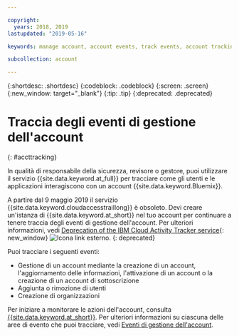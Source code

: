 ```yaml
---

copyright:
  years: 2018, 2019
lastupdated: "2019-05-16"

keywords: manage account, account events, track events, account tracking, monitoring

subcollection: account

---
```


{:shortdesc: .shortdesc}
{:codeblock: .codeblock}
{:screen: .screen}
{:new_window: target="_blank"}
{:tip: .tip}
{:deprecated: .deprecated}

# Traccia degli eventi di gestione dell'account
{: #accttracking}

In qualità di responsabile della sicurezza, revisore o gestore, puoi utilizzare il servizio {{site.data.keyword.at_full}} per tracciare come gli utenti e le applicazioni interagiscono con un account {{site.data.keyword.Bluemix}}.

A partire dal 9 maggio 2019 il servizio {{site.data.keyword.cloudaccesstraillong}} è obsoleto. Devi creare un'istanza di {{site.data.keyword.at_short}} nel tuo account per continuare a tenere traccia degli eventi di gestione dell'account. Per ulteriori informazioni, vedi [Deprecation of the IBM Cloud Activity Tracker service](https://www.ibm.com/blogs/bluemix/2019/04/deprecating-ibm-cloud-activity-tracker/){: new_window} ![Icona link esterno](../icons/launch-glyph.svg "Icona link esterno").
{: deprecated}


Puoi tracciare i seguenti eventi:

* Gestione di un account mediante la creazione di un account, l'aggiornamento delle informazioni, l'attivazione di un account o la creazione di un account di sottoscrizione
* Aggiunta o rimozione di utenti
* Creazione di organizzazioni

Per iniziare a monitorare le azioni dell'account, consulta [{{site.data.keyword.at_short}}](/docs/services/Activity-Tracker-with-LogDNA?topic=logdnaat-getting-started). Per ulteriori informazioni su ciascuna delle aree di evento che puoi tracciare, vedi [Eventi di gestione dell'account](/docs/services/Activity-Tracker-with-LogDNA?topic=logdnaat-at_events_acc_mgt).
